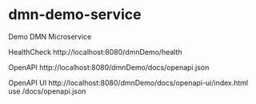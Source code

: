 # dmn-demo-service
Demo DMN Microservice

HealthCheck
http://localhost:8080/dmnDemo/health

OpenAPI
http://localhost:8080/dmnDemo/docs/openapi.json

OpenAPI UI
http://localhost:8080/dmnDemo/docs/openapi-ui/index.html
use /docs/openapi.json
